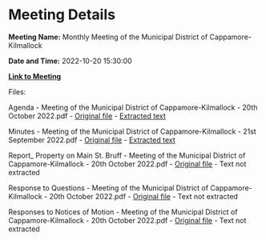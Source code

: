 # Meeting Details

**Meeting Name:** Monthly Meeting of the Municipal District of Cappamore-Kilmallock

**Date and Time:** 2022-10-20 15:30:00

**[Link to Meeting](https://www.limerick.ie/council/whats-on/monthly-meeting-municipal-district-cappamore-kilmallock-86)**

Files: 

Agenda - Meeting of the Municipal District of Cappamore-Kilmallock - 20th October 2022.pdf - [Original file](https://www.limerick.ie/sites/default/files/media/documents/2022-10/01%20Agenda%20for%20October%202022%20Municipal%20District%20Meeting.pdf) - [Extracted text](./Agenda%20-%20Meeting%20of%20the%20Municipal%20District%20of%20Cappamore-Kilmallock%20-%2020th%20October%202022.md)

Minutes - Meeting of the Municipal District of Cappamore-Kilmallock - 21st September 2022.pdf - [Original file](https://www.limerick.ie/sites/default/files/media/documents/2022-10/02.%20Minutes%20of%2021st%20September%20%20Municipal%20District%20Meeting.pdf) - [Extracted text](./Minutes%20-%20Meeting%20of%20the%20Municipal%20District%20of%20Cappamore-Kilmallock%20-%2021st%20September%202022.md)

Report_ Property on Main St. Bruff - Meeting of the Municipal District of Cappamore-Kilmallock - 20th October 2022.pdf - [Original file](https://www.limerick.ie/sites/default/files/media/documents/2022-10/04%20Report%20-%20Property%20on%20Main%20St.%2C%20Bruff.pdf) - Text not extracted

Response to Questions - Meeting of the Municipal District of Cappamore-Kilmallock - 20th October 2022.pdf - [Original file](https://www.limerick.ie/sites/default/files/media/documents/2022-10/Response%20to%20questions%20October%202022.pdf) - Text not extracted

Responses to Notices of Motion - Meeting of the Municipal District of Cappamore-Kilmallock - 20th October 2022.pdf - [Original file](https://www.limerick.ie/sites/default/files/media/documents/2022-10/Responses%20to%20Notices%20of%20Motion%20October%202022.pdf) - Text not extracted

